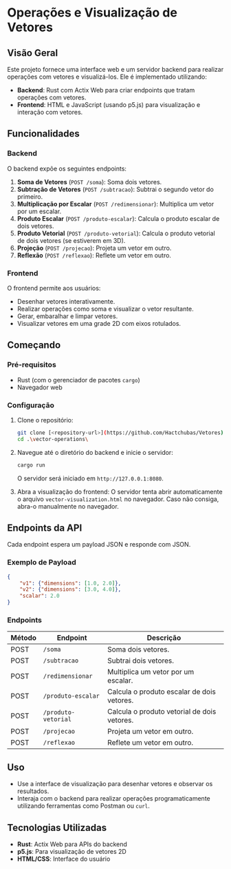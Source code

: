 # Operações e Visualização de Vetores

## Visão Geral

Este projeto fornece uma interface web e um servidor backend para realizar operações com vetores e visualizá-los. Ele é implementado utilizando:

- **Backend**: Rust com Actix Web para criar endpoints que tratam operações com vetores.
- **Frontend**: HTML e JavaScript (usando p5.js) para visualização e interação com vetores.

## Funcionalidades

### Backend

O backend expõe os seguintes endpoints:

1. **Soma de Vetores** (`POST /soma`): Soma dois vetores.
2. **Subtração de Vetores** (`POST /subtracao`): Subtrai o segundo vetor do primeiro.
3. **Multiplicação por Escalar** (`POST /redimensionar`): Multiplica um vetor por um escalar.
4. **Produto Escalar** (`POST /produto-escalar`): Calcula o produto escalar de dois vetores.
5. **Produto Vetorial** (`POST /produto-vetorial`): Calcula o produto vetorial de dois vetores (se estiverem em 3D).
6. **Projeção** (`POST /projecao`): Projeta um vetor em outro.
7. **Reflexão** (`POST /reflexao`): Reflete um vetor em outro.

### Frontend

O frontend permite aos usuários:

- Desenhar vetores interativamente.
- Realizar operações como soma e visualizar o vetor resultante.
- Gerar, embaralhar e limpar vetores.
- Visualizar vetores em uma grade 2D com eixos rotulados.

## Começando

### Pré-requisitos

- Rust (com o gerenciador de pacotes `cargo`)
- Navegador web&#x20;

### Configuração

1. Clone o repositório:

   ```bash
   git clone [<repository-url>](https://github.com/Hactchubas/Vetores)
   cd .\vector-operations\
   ```

2. Navegue até o diretório do backend e inicie o servidor:

   ```bash
   cargo run
   ```

   O servidor será iniciado em `http://127.0.0.1:8080`.

3. Abra a visualização do frontend:
   O servidor tenta abrir automaticamente o arquivo `vector-visualization.html` no navegador. Caso não consiga, abra-o manualmente no navegador.

## Endpoints da API

Cada endpoint espera um payload JSON e responde com JSON.

### Exemplo de Payload

```json
{
    "v1": {"dimensions": [1.0, 2.0]},
    "v2": {"dimensions": [3.0, 4.0]},
    "scalar": 2.0
}
```

### Endpoints

| Método | Endpoint            | Descrição                                   |
| ------ | ------------------- | ------------------------------------------- |
| POST   | `/soma`             | Soma dois vetores.                          |
| POST   | `/subtracao`        | Subtrai dois vetores.                       |
| POST   | `/redimensionar`    | Multiplica um vetor por um escalar.         |
| POST   | `/produto-escalar`  | Calcula o produto escalar de dois vetores.  |
| POST   | `/produto-vetorial` | Calcula o produto vetorial de dois vetores. |
| POST   | `/projecao`         | Projeta um vetor em outro.                  |
| POST   | `/reflexao`         | Reflete um vetor em outro.                  |

## Uso

- Use a interface de visualização para desenhar vetores e observar os resultados.
- Interaja com o backend para realizar operações programaticamente utilizando ferramentas como Postman ou `curl`.

## Tecnologias Utilizadas

- **Rust**: Actix Web para APIs do backend
- **p5.js**: Para visualização de vetores 2D
- **HTML/CSS**: Interface do usuário

